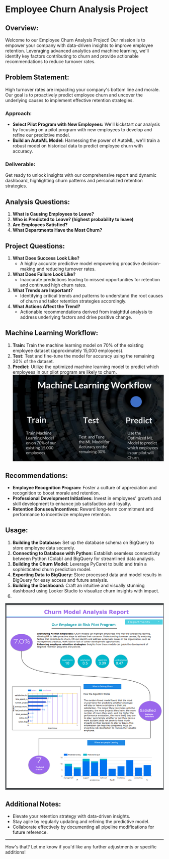 # Employee Churn Analysis Project

## Overview:
Welcome to our Employee Churn Analysis Project! Our mission is to empower your company with data-driven insights to improve employee retention. Leveraging advanced analytics and machine learning, we'll identify key factors contributing to churn and provide actionable recommendations to reduce turnover rates.

## Problem Statement:
High turnover rates are impacting your company's bottom line and morale. Our goal is to proactively predict employee churn and uncover the underlying causes to implement effective retention strategies.

### Approach:
- **Select Pilot Program with New Employees:** We'll kickstart our analysis by focusing on a pilot program with new employees to develop and refine our predictive model.
- **Build an AutoML Model:** Harnessing the power of AutoML, we'll train a robust model on historical data to predict employee churn with accuracy.

### Deliverable:
Get ready to unlock insights with our comprehensive report and dynamic dashboard, highlighting churn patterns and personalized retention strategies.

## Analysis Questions:
1. **What is Causing Employees to Leave?**
2. **Who is Predicted to Leave? (highest probability to leave)**
3. **Are Employees Satisfied?**
4. **What Departments Have the Most Churn?**

## Project Questions:
1. **What Does Success Look Like?**
   - A highly accurate predictive model empowering proactive decision-making and reducing turnover rates.
2. **What Does Failure Look Like?**
   - Inaccurate predictions leading to missed opportunities for retention and continued high churn rates.
3. **What Trends are Important?**
   - Identifying critical trends and patterns to understand the root causes of churn and tailor retention strategies accordingly.
4. **What Actions Affect the Trend?**
   - Actionable recommendations derived from insightful analysis to address underlying factors and drive positive change.

## Machine Learning Workflow:
1. **Train:** Train the machine learning model on 70% of the existing employee dataset (approximately 15,000 employees).
2. **Test:** Test and fine-tune the model for accuracy using the remaining 30% of the dataset.
3. **Predict:** Utilize the optimized machine learning model to predict which employees in our pilot program are likely to churn.
![Machine Learning Work-Flow](https://github.com/AbhishekKumar0313/Churn-Data-Analysis/blob/main/Screenshot%202024-05-12%20172317.png)
## Recommendations:
- **Employee Recognition Program:** Foster a culture of appreciation and recognition to boost morale and retention.
- **Professional Development Initiatives:** Invest in employees' growth and skill development to enhance job satisfaction and loyalty.
- **Retention Bonuses/Incentives:** Reward long-term commitment and performance to incentivize employee retention.

## Usage:
1. **Building the Database:** Set up the database schema on BigQuery to store employee data securely.
2. **Connecting to Database with Python:** Establish seamless connectivity between Python (Colab) and BigQuery for streamlined data analysis.
3. **Building the Churn Model:** Leverage PyCaret to build and train a sophisticated churn prediction model.
4. **Exporting Data to BigQuery:** Store processed data and model results in BigQuery for easy access and future analysis.
5. **Building the Dashboard:** Craft an intuitive and visually stunning dashboard using Looker Studio to visualize churn insights with impact.
6. 
![Dashboard](https://github.com/AbhishekKumar0313/Churn-Data-Analysis/blob/main/Screenshot%202024-05-12%20173023.png)

## Additional Notes:
- Elevate your retention strategy with data-driven insights.
- Stay agile by regularly updating and refining the predictive model.
- Collaborate effectively by documenting all pipeline modifications for future reference.

---

How's that? Let me know if you'd like any further adjustments or specific additions!
